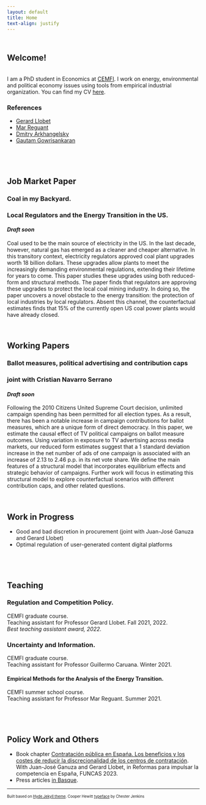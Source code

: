 ```yaml
---
layout: default
title: Home
text-align: justify
---
```


<!---  Picture on the top of the website  --->
<p align="center">
   <!--- <img width="300" height=auto src="/photos/PELLO (88).jpg"> ---> <!---  horizontal pic  --->
   <!--- <img width="400" height=auto src="/photos/PELLO (82).jpg"> ---> <!---  horizontal pic, close face  --->
   <!--- <img width="300" height=auto src="/photos/PELLO (88) black_white.jpg"> ---> <!---  horizontal pic, black and white  ---> 
   <!--- <img width="200" height=auto src="/photos/PELLO (53).jpg">  ---> <!---  vertical pic  --->
</p>

<!---  Blank line  --->
<!--- <br/> --->

## <br/>Welcome!
<br/>
I am a PhD student in Economics at <a href="https://www.cemfi.es/" target="_blank">CEMFI</a>.
I work on energy, environmental and political economy issues using tools from empirical industrial organization.
You can find my CV <a href="https://www.cemfi.es/" target="_blank">here</a>.
<!--  My main interests lie in the fields of industrial organization, energy/environmental economics and political economy. -->

<!-- Social buttons: twitter, github, linkedin... -->
<!---  target="_blank": The links pop um in new tabs  --->
<!---  style="float: left; margin-right: 30px;": Allows for space between icons  --->
<!--- <a href="/documents/CV.pdf" target="_blank"><img src="/icons/file-solid.svg" style="display: inline-block; margin-right: 20px;" width="25" height="25" class="filter-gray-dark"></a><a href="mailto:pello.aspuru@cemfi.edu.es"><img src="/icons/envelope-solid.svg" style="display: inline-block; margin-right: 20px;" width="25" height="25" class="filter-gray-dark"></a><a href="https://github.com/pelloaspuru" target="_blank"><img src="/icons/github.svg" style= "display: inline-block; margin-right: 20px;" width="25" height="25" class="filter-gray-dark"></a><a href="https://github.com/pelloaspuru" target="_blank"><img src="/icons/google.svg" style= "display: inline-block; margin-right: 20px;" width="25" height="25" class="filter-gray-dark"></a><a href="https://twitter.com/pelloaspuru" target="_blank"><img src="/icons/twitter.svg" style="display: inline-block; margin-right: 20px;" width="25" height="25" class="filter-gray-dark"></a><a href="https://www.linkedin.com/in/pelloaspuru" target="_blank"><img src="/icons/linkedin.svg" style = "display: inline-block; margin-right: 0px;" width="25" height="25" class="filter-gray-dark"></a>
 --->

<!-- Social buttons: twitter, github, linkedin... -->
<!-- {% include social_links.html %} -->

<!---  Blank line  --->
<br/>

### References

- <a href="https://gllobet.github.io" target="_blank">Gerard Llobet</a> 
- <a href="https://mreguant.github.io" target="_blank">Mar Reguant</a>
- <a href="https://sites.google.com/view/dmitry-arkhangelsky/home" target="_blank">Dmitry Arkhangelsky</a>
- <a href="https://www.gautamgowrisankaran.com" target="_blank">Gautam Gowrisankaran</a>

<!---  Blank line  --->
<br/>

## <br/>Job Market Paper

### Coal in my Backyard. 
### Local Regulators and the Energy Transition in the US.
#### *Draft soon*

Coal used to be the main source of electricity in the US. In the last decade, however, natural gas has emerged as a cleaner and cheaper alternative. In this transitory context, electricity regulators approved coal plant upgrades worth 18 billion dollars. These upgrades allow plants to meet the increasingly demanding environmental regulations, extending their lifetime for years to come. This paper studies these upgrades using both reduced-form and structural methods. The paper finds that regulators are approving these upgrades to protect the local coal mining industry. In doing so, the paper uncovers a novel obstacle to the energy transition: the protection of local industries by local regulators. Absent this channel, the counterfactual estimates finds that 15% of the currently open US coal power plants would have already closed.


<!---  Blank line  --->
<br/>

## Working Papers

### Ballot measures, political advertising and contribution caps 
### joint with Cristian Navarro Serrano
#### *Draft soon*

Following the 2010 Citizens United Supreme Court decision, unlimited campaign spending has been permitted for all election types. As a result, there has been a notable increase in campaign contributions for ballot measures, which are a unique form of direct democracy. In this paper, we estimate the causal effect of TV political campaigns on ballot measure outcomes. Using variation in exposure to TV advertising across media markets, our reduced form estimates suggest that a 1 standard deviation increase in the net number of ads of one campaign is associated with an increase of 2.13 to 2.46 p.p. in its net vote share. We define the main features of a structural model that incorporates equilibrium effects and strategic behavior of campaigns. Further work will focus in estimating this structural model to explore counterfactual scenarios with different contribution caps, and other related questions.

<!---  Blank line  --->
<br/>

## Work in Progress

- Good and bad discretion in procurement (joint with Juan-José Ganuza and Gerard Llobet)
- Optimal regulation of user-generated content digital platforms

<!---  Blank line  --->
<br/>

## <br/>Teaching

### Regulation and Competition Policy. 
CEMFI graduate course. <br />
Teaching assistant for Professor Gerard Llobet. Fall 2021, 2022. <br />
*Best teaching assistant award, 2022.* <br />

### Uncertainty and Information. 
CEMFI graduate course. <br />
Teaching assistant for Professor Guillermo Caruana. Winter 2021. <br />

#### Empirical Methods for the Analysis of the Energy Transition.
CEMFI summer school course. <br />
Teaching assistant for Professor Mar Reguant. Summer 2021. <br />

<!---  Blank line  --->
<br/>

## <br/>Policy Work and Others

- Book chapter <a href="https://www.funcas.es/articulos/contratacion-publica-en-espana-los-beneficios-y-los-costes-de-reducir-la-discrecionalidad-de-los-centros-de-contratacion/" target="_blank">Contratación pública en Espańa. Los beneficios y los costes de reducir la discrecionalidad de los centros de contratación</a>. With Juan-José Ganuza and Gerard Llobet, in Reformas para impulsar la competencia en España, FUNCAS 2023.
- Press articles <a href="https://www.enpresabidea.eus/autor/pello-aspuru-lopez-munain_19530_115.html" target="_blank">in Basque</a>.

---
<sup><sub>Built based on <a href="https://github.com/poole/hyde" target="_blank">Hyde Jekyll theme</a>. Cooper Hewitt <a href="https://www.cooperhewitt.org/open-source-at-cooper-hewitt/cooper-hewitt-the-typeface-by-chester-jenkins/" target="_blank">typeface</a> by Chester Jenkins<sub><sup>





